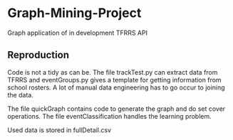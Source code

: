 # Graph-Mining-Project
Graph application of in development TFRRS API

## Reproduction
Code is not a tidy as can be. The file trackTest.py can extract data from TFRRS and eventGroups.py gives a template for 
getting information from school rosters. A lot of manual data engineering has to go occur to joining the data.

The file quickGraph contains code to generate the graph and do set cover operations. The file eventClassification handles
the learning problem.

Used data is stored in fullDetail.csv
